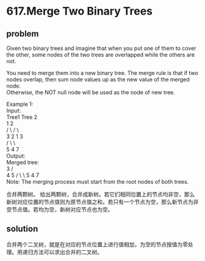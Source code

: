 617.Merge Two Binary Trees
====  
problem
-------  
Given two binary trees and imagine that when you put one of them to cover the other, some nodes of the two trees are overlapped while the others are not.  

You need to merge them into a new binary tree. The merge rule is that if two nodes overlap, then sum node values up as the new value of the merged node.  
Otherwise, the NOT null node will be used as the node of new tree.  

Example 1:  
Input:   
        Tree1                     Tree 2                  
          1                         2                             
         / \                       / \                            
        3   2                     1   3                        
       /                           \   \                      
      5                             4   7                  
Output:   
Merged tree:  
	     3
	    / \
	   4   5
	  / \   \ 
	 5   4   7  
Note: The merging process must start from the root nodes of both trees.  

合并两颗树。
给出两颗树，合并成新树。若它们相同位置上的节点均非空，那么新树对应位置的节点值则为原节点值之和。若只有一个节点为空，那么新节点为非空节点值。若均为空，新树对应节点也为空。

solution
--------
合并两个二叉树，就是在对应的节点位置上进行值相加，为空的节点按值为零处理。用递归方法可以求出合并的二叉树。